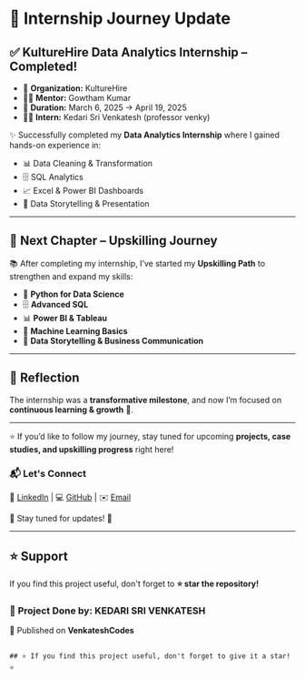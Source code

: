 # 🎉 Internship Journey Update  

## ✅ KultureHire Data Analytics Internship – Completed!  

- 🏢 **Organization:** KultureHire  
- 👨‍🏫 **Mentor:** Gowtham Kumar  
- 📅 **Duration:** March 6, 2025 → April 19, 2025  
- 👨‍💻 **Intern:** Kedari Sri Venkatesh (professor venky)  

✨ Successfully completed my **Data Analytics Internship** where I gained hands-on experience in:  
- 📊 Data Cleaning & Transformation  
- 🗄️ SQL Analytics  
- 📈 Excel & Power BI Dashboards  
- 🎤 Data Storytelling & Presentation  

---

## 🚀 Next Chapter – Upskilling Journey  

📚 After completing my internship, I’ve started my **Upskilling Path** to strengthen and expand my skills:  
- 🐍 **Python for Data Science**  
- 🗄️ **Advanced SQL**  
- 📊 **Power BI & Tableau**  
- 🤖 **Machine Learning Basics**  
- 🎤 **Data Storytelling & Business Communication**  

---

## 🌟 Reflection  

The internship was a **transformative milestone**, and now I’m focused on **continuous learning & growth** 🚀.  

---

⭐ If you’d like to follow my journey, stay tuned for upcoming **projects, case studies, and upskilling progress** right here!  

### 📬 Let's Connect  

💼 [LinkedIn](https://www.linkedin.com/in/kedari-sri-venkatesh-359056347) | 💻 [GitHub](https://github.com/venkateshcodes) | ✉️ [Email](srivenkatesh6.k@gmail.com)  

🔔 Stay tuned for updates! 🌟  

---

## ⭐ Support  
If you find this project useful, don't forget to **⭐ star the repository!**  

### 📌 **Project Done by:** **KEDARI SRI VENKATESH**  
📢 Published on **VenkateshCodes**  
```

## ⭐ If you find this project useful, don't forget to give it a star! ⭐
